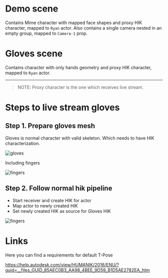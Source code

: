 # Demo scene

Contains Mime character with mapped face shapes and proxy HIK character, mapped to `Ryan` actor.
Also contains a single camera nested in an empty group, mapped to `Camera-1` prop.


# Gloves scene

Contains character with only hands geometry and proxy HIK character, mapped to `Ryan` actor.


---
> NOTE: Proxy character is the one which receives live stream.

# Steps to live stream gloves

## Step 1. Prepare gloves mesh

Gloves is normal character with valid skeleton. Which needs to have HIK characterization.

![gloves](readmeImages/prepareHandsHIK.png)

Including fingers

![fingers](readmeImages/characterizationFingers.png)

## Step 2. Follow normal hik pipeline

* Start receiver and create HIK for actor
* Map actor to newly created HIK
* Set newly created HIK as source for Gloves HIK

![fingers](readmeImages/streamGloves.gif)

# Links
Here you can find a requirements for default T-Pose

https://help.autodesk.com/view/HUMANIK/2016/ENU/?guid=__files_GUID_85AEC0B3_AA98_4BEE_9D59_B1D5AE2782EA_htm
